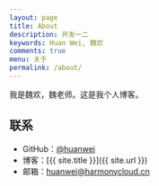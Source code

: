 ```yaml
---
layout: page
title: About
description: 开发一二
keywords: Huan Wei, 魏欢
comments: true
menu: 关于
permalink: /about/
---
```


我是魏欢，魏老师。这是我个人博客。


## 联系

* GitHub：[@huanwei](https://github.com/huanwei)
* 博客：[{{ site.title }}]({{ site.url }})
* 邮箱：huanwei@harmonycloud.cn


